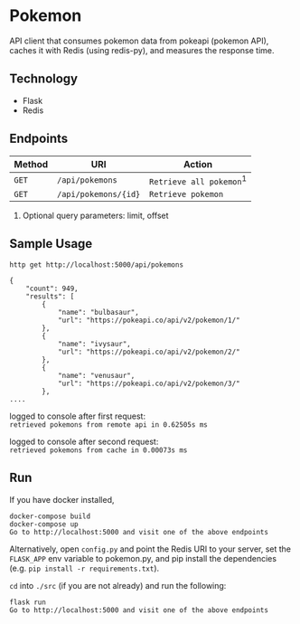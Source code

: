 # Pokemon

API client that consumes pokemon data from pokeapi (pokemon API), caches it
with Redis (using redis-py), and measures the response time. 

Technology
----------
* Flask
* Redis

Endpoints
---------

| Method     | URI                                  | Action                                      |
|------------|--------------------------------------|---------------------------------------------|
| `GET`      | `/api/pokemons`                      | `Retrieve all pokemon`<sup>1</sup>          |
| `GET`      | `/api/pokemons/{id}`                 | `Retrieve pokemon`                          |

1. Optional query parameters: limit, offset

Sample Usage
---------------

`http get http://localhost:5000/api/pokemons`
```
{
    "count": 949, 
    "results": [
        {
            "name": "bulbasaur", 
            "url": "https://pokeapi.co/api/v2/pokemon/1/"
        }, 
        {
            "name": "ivysaur", 
            "url": "https://pokeapi.co/api/v2/pokemon/2/"
        }, 
        {
            "name": "venusaur", 
            "url": "https://pokeapi.co/api/v2/pokemon/3/"
        }, 
....
```
logged to console after first request:  
`retrieved pokemons from remote api in 0.62505s ms`

logged to console after second request:  
`retrieved pokemons from cache in 0.00073s ms`

Run
---
If you have docker installed,
```
docker-compose build
docker-compose up
Go to http://localhost:5000 and visit one of the above endpoints
```

Alternatively, open `config.py` and point the Redis URI to your server,
set the `FLASK_APP` env variable to pokemon.py, and pip install the
dependencies (e.g. `pip install -r requirements.txt`). 

`cd` into `./src` (if you are not already) and run the following:
```
flask run
Go to http://localhost:5000 and visit one of the above endpoints
```

